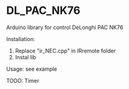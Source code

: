 # DL_PAC_NK76
Arduino library for control DeLonghi PAC NK76

Installation:
1. Replace "ir_NEC.cpp" in IRremote folder
2. Instal lib

Usage:
see example

TODO:
Timer

